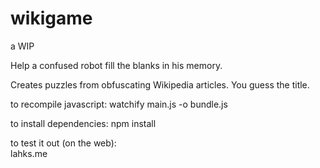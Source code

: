 # wikigame

a WIP 

Help a confused robot fill the blanks in his memory.

Creates puzzles from obfuscating Wikipedia articles. You guess the title.

to recompile javascript: 
 watchify main.js -o bundle.js

to install dependencies:
 npm install
 
to test it out (on the web):  
 lahks.me
 
